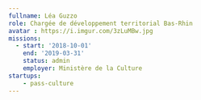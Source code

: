 ```yaml
---
fullname: Léa Guzzo
role: Chargée de développement territorial Bas-Rhin
avatar : https://i.imgur.com/3zLuMBw.jpg
missions:
  - start: '2018-10-01'
    end: '2019-03-31'
    status: admin
    employer: Ministère de la Culture
startups:
    - pass-culture
---
```

